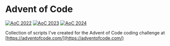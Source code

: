 # Advent of Code
[![AoC 2022](https://img.shields.io/badge/2022-★_14-44cc11)](https://adventofcode.com/2022)
[![AoC 2023](https://img.shields.io/badge/2023-★_0-44cc11)](https://adventofcode.com/2023)
[![AoC 2024](https://img.shields.io/badge/2024-★_0-44cc11)](https://adventofcode.com/2024)

Collection of scripts I've created for the Advent of Code coding challenge at
[https://adventofcode.com/](https://adventofcode.com/)